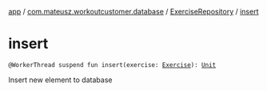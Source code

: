 [app](../../index.md) / [com.mateusz.workoutcustomer.database](../index.md) / [ExerciseRepository](index.md) / [insert](./insert.md)

# insert

`@WorkerThread suspend fun insert(exercise: `[`Exercise`](../-exercise/index.md)`): `[`Unit`](https://kotlinlang.org/api/latest/jvm/stdlib/kotlin/-unit/index.html)

Insert new element to database

